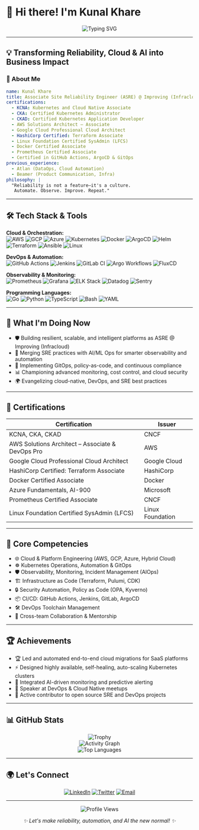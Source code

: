 # 👋 Hi there! I'm Kunal Khare

<p align="center">
  <img src="https://readme-typing-svg.demolab.com?font=Fira+Code&duration=3000&pause=700&color=E2486D&center=true&multiline=true&width=700&lines=Site+Reliability+Engineer+%7C+Cloud+Native+%7C+AI+Ops+Enthusiast;Certified+in+Kubernetes%2C+AWS%2C+DevOps+%26+AI+Technologies" alt="Typing SVG" />
</p>

---

## 💡 Transforming Reliability, Cloud & AI into Business Impact

### 🌟 About Me

```yaml
name: Kunal Khare
title: Associate Site Reliability Engineer (ASRE) @ Improving (Infracloud)
certifications:
  - KCNA: Kubernetes and Cloud Native Associate
  - CKA: Certified Kubernetes Administrator
  - CKAD: Certified Kubernetes Application Developer
  - AWS Solutions Architect – Associate
  - Google Cloud Professional Cloud Architect
  - HashiCorp Certified: Terraform Associate
  - Linux Foundation Certified SysAdmin (LFCS)
  - Docker Certified Associate
  - Prometheus Certified Associate
  - Certified in GitHub Actions, ArgoCD & GitOps
previous_experience:
  - Atlan (DataOps, Cloud Automation)
  - Beamer (Product Communication, Infra)
philosophy: |
  "Reliability is not a feature—it's a culture.
   Automate. Observe. Improve. Repeat."
```

---

## 🛠️ Tech Stack & Tools

**Cloud & Orchestration:**  
![AWS](https://img.shields.io/badge/AWS-232F3E?style=for-the-badge&logo=amazon-aws&logoColor=white)
![GCP](https://img.shields.io/badge/GCP-4285F4?style=for-the-badge&logo=google-cloud&logoColor=white)
![Azure](https://img.shields.io/badge/Azure-0078D4?style=for-the-badge&logo=microsoft-azure&logoColor=white)
![Kubernetes](https://img.shields.io/badge/Kubernetes-326CE5?style=for-the-badge&logo=kubernetes&logoColor=white)
![Docker](https://img.shields.io/badge/Docker-2496ED?style=for-the-badge&logo=docker&logoColor=white)
![ArgoCD](https://img.shields.io/badge/ArgoCD-EF7B4D?style=for-the-badge&logo=argo&logoColor=white)
![Helm](https://img.shields.io/badge/Helm-0F1689?style=for-the-badge&logo=helm&logoColor=white)
![Terraform](https://img.shields.io/badge/Terraform-7B42BC?style=for-the-badge&logo=terraform&logoColor=white)
![Ansible](https://img.shields.io/badge/Ansible-EE0000?style=for-the-badge&logo=ansible&logoColor=white)
![Linux](https://img.shields.io/badge/Linux-FCC624?style=for-the-badge&logo=linux&logoColor=black)

**DevOps & Automation:**  
![GitHub Actions](https://img.shields.io/badge/GitHub_Actions-2088FF?style=for-the-badge&logo=github-actions&logoColor=white)
![Jenkins](https://img.shields.io/badge/Jenkins-D24939?style=for-the-badge&logo=jenkins&logoColor=white)
![GitLab CI](https://img.shields.io/badge/GitLab_CI-FC6D26?style=for-the-badge&logo=gitlab&logoColor=white)
![Argo Workflows](https://img.shields.io/badge/Argo_Workflows-EF7B4D?style=for-the-badge&logo=argo&logoColor=white)
![FluxCD](https://img.shields.io/badge/FluxCD-0098DB?style=for-the-badge&logo=fluxcd&logoColor=white)

**Observability & Monitoring:**  
![Prometheus](https://img.shields.io/badge/Prometheus-E6522C?style=for-the-badge&logo=prometheus&logoColor=white)
![Grafana](https://img.shields.io/badge/Grafana-F46800?style=for-the-badge&logo=grafana&logoColor=white)
![ELK Stack](https://img.shields.io/badge/ELK-005571?style=for-the-badge&logo=elastic-stack&logoColor=white)
![Datadog](https://img.shields.io/badge/Datadog-632CA6?style=for-the-badge&logo=datadog&logoColor=white)
![Sentry](https://img.shields.io/badge/Sentry-362D59?style=for-the-badge&logo=sentry&logoColor=white)

**Programming Languages:**  
![Go](https://img.shields.io/badge/Go-00ADD8?style=for-the-badge&logo=go&logoColor=white)
![Python](https://img.shields.io/badge/Python-3776AB?style=for-the-badge&logo=python&logoColor=white)
![TypeScript](https://img.shields.io/badge/TypeScript-007ACC?style=for-the-badge&logo=typescript&logoColor=white)
![Bash](https://img.shields.io/badge/Bash-4EAA25?style=for-the-badge&logo=gnubash&logoColor=white)
![YAML](https://img.shields.io/badge/YAML-000000?style=for-the-badge&logo=yaml&logoColor=white)

---

## 🚀 What I'm Doing Now

- 🛡️ Building resilient, scalable, and intelligent platforms as ASRE @ Improving (Infracloud)
- 🤖 Merging SRE practices with AI/ML Ops for smarter observability and automation
- 🔄 Implementing GitOps, policy-as-code, and continuous compliance
- 📊 Championing advanced monitoring, cost control, and cloud security
- 🌍 Evangelizing cloud-native, DevOps, and SRE best practices

---

## 🏅 Certifications

| Certification | Issuer |
| --- | --- |
| KCNA, CKA, CKAD | CNCF |
| AWS Solutions Architect – Associate & DevOps Pro | AWS |
| Google Cloud Professional Cloud Architect | Google Cloud |
| HashiCorp Certified: Terraform Associate | HashiCorp |
| Docker Certified Associate | Docker |
| Azure Fundamentals, AI-900 | Microsoft |
| Prometheus Certified Associate | CNCF |
| Linux Foundation Certified SysAdmin (LFCS) | Linux Foundation |

---

## 💎 Core Competencies

- 🌐 Cloud & Platform Engineering (AWS, GCP, Azure, Hybrid Cloud)
- ☸️ Kubernetes Operations, Automation & GitOps
- 🛡️ Observability, Monitoring, Incident Management (AIOps)
- 🏗️ Infrastructure as Code (Terraform, Pulumi, CDK)
- 🔒 Security Automation, Policy as Code (OPA, Kyverno)
- 📦 CI/CD: GitHub Actions, Jenkins, GitLab, ArgoCD
- 🛠️ DevOps Toolchain Management
- 🤝 Cross-team Collaboration & Mentorship

---

## 🏆 Achievements

- 🏆 Led and automated end-to-end cloud migrations for SaaS platforms
- ⚡ Designed highly available, self-healing, auto-scaling Kubernetes clusters
- 🤖 Integrated AI-driven monitoring and predictive alerting
- 🌟 Speaker at DevOps & Cloud Native meetups
- 🏅 Active contributor to open source SRE and DevOps projects

---

## 📊 GitHub Stats

<p align="center">
  <img src="https://github-profile-trophy.vercel.app/?username=kunaldevxxx&theme=algolia" alt="Trophy" />
  <br />
  <img src="https://github-readme-activity-graph.vercel.app/graph?username=Kunaldevxxx&theme=rogue" alt="Activity Graph" />
  <br />
  <img src="https://github-readme-stats.vercel.app/api/top-langs/?username=kunaldevxxx&layout=compact&theme=radical&langs_count=8&card_width=445" alt="Top Languages" />
  <br />
</p>

---

## 🌍 Let's Connect

<p align="center">
  <a href="https://www.linkedin.com/in/kunaldevxxx/"><img src="https://img.shields.io/badge/LinkedIn-0077B5?style=for-the-badge&logo=linkedin&logoColor=white" alt="LinkedIn" /></a>
  <a href="https://twitter.com/kunal_devxx"><img src="https://img.shields.io/badge/Twitter-1DA1F2?style=for-the-badge&logo=twitter&logoColor=white" alt="Twitter" /></a>
  <a href="mailto:KunalKhare2004@gmail.com"><img src="https://img.shields.io/badge/Email-D14836?style=for-the-badge&logo=gmail&logoColor=white" alt="Email" /></a>
</p>

---

<p align="center">
  <img src="https://komarev.com/ghpvc/?username=kunaldevxxx&color=blueviolet&style=flat-square" alt="Profile Views" />
</p>

<p align="center">
  <i>✨ Let's make reliability, automation, and AI the new normal! ✨</i>
</p>
